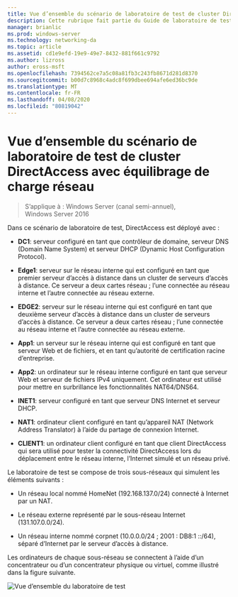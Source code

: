 ```yaml
---
title: Vue d’ensemble du scénario de laboratoire de test de cluster DirectAccess avec équilibrage de charge réseau
description: Cette rubrique fait partie du Guide de laboratoire de test-démonstration de DirectAccess dans un cluster avec Windows NLB pour Windows Server 2016
manager: brianlic
ms.prod: windows-server
ms.technology: networking-da
ms.topic: article
ms.assetid: cd1e9efd-19e9-49e7-8432-881f661c9792
ms.author: lizross
author: eross-msft
ms.openlocfilehash: 7394562ce7a5c08a81fb3c243fb8671d281d8370
ms.sourcegitcommit: b00d7c8968c4adc8f699dbee694afe6ed36bc9de
ms.translationtype: MT
ms.contentlocale: fr-FR
ms.lasthandoff: 04/08/2020
ms.locfileid: "80819042"
---
```

# <a name="overview-of-the-directaccess-cluster-nlb-test-lab-scenario"></a>Vue d’ensemble du scénario de laboratoire de test de cluster DirectAccess avec équilibrage de charge réseau

>S’applique à : Windows Server (canal semi-annuel), Windows Server 2016

Dans ce scénario de laboratoire de test, DirectAccess est déployé avec :  
  
-   **DC1**: serveur configuré en tant que contrôleur de domaine, serveur DNS (Domain Name System) et serveur DHCP (Dynamic Host Configuration Protocol).  
  
-   **Edge1**: serveur sur le réseau interne qui est configuré en tant que premier serveur d’accès à distance dans un cluster de serveurs d’accès à distance. Ce serveur a deux cartes réseau ; l’une connectée au réseau interne et l’autre connectée au réseau externe.  
  
-   **EDGE2**: serveur sur le réseau interne qui est configuré en tant que deuxième serveur d’accès à distance dans un cluster de serveurs d’accès à distance. Ce serveur a deux cartes réseau ; l’une connectée au réseau interne et l’autre connectée au réseau externe.  
  
-   **App1**: un serveur sur le réseau interne qui est configuré en tant que serveur Web et de fichiers, et en tant qu’autorité de certification racine d’entreprise.  
  
-   **App2**: un ordinateur sur le réseau interne configuré en tant que serveur Web et serveur de fichiers IPv4 uniquement. Cet ordinateur est utilisé pour mettre en surbrillance les fonctionnalités NAT64/DNS64.  
  
-   **INET1**: serveur configuré en tant que serveur DNS Internet et serveur DHCP.  
  
-   **NAT1**: ordinateur client configuré en tant qu’appareil NAT (Network Address Translator) à l’aide du partage de connexion Internet.  
  
-   **CLIENT1**: un ordinateur client configuré en tant que client DirectAccess qui sera utilisé pour tester la connectivité DirectAccess lors du déplacement entre le réseau interne, l’Internet simulé et un réseau privé.  
  
Le laboratoire de test se compose de trois sous-réseaux qui simulent les éléments suivants :  
  
-   Un réseau local nommé HomeNet (192.168.137.0/24) connecté à Internet par un NAT.  
  
-   Le réseau externe représenté par le sous-réseau Internet (131.107.0.0/24).  
  
-   Un réseau interne nommé corpnet (10.0.0.0/24 ; 2001 : DB8:1 ::/64), séparé d’Internet par le serveur d’accès à distance.  
  
Les ordinateurs de chaque sous-réseau se connectent à l’aide d’un concentrateur ou d’un concentrateur physique ou virtuel, comme illustré dans la figure suivante.  
  
![Vue d’ensemble du laboratoire de test](../../../media/Overview-of-the-Test-Lab-Scenario_5/TLG_DA_Cluster.png)  
  


